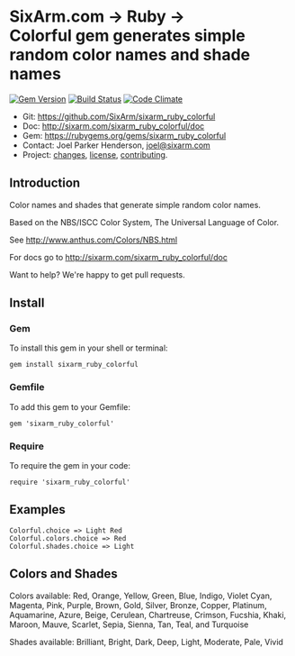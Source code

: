# SixArm.com → Ruby → <br> Colorful gem generates simple random color names and shade names

<!--header-open-->

[![Gem Version](https://badge.fury.io/rb/sixarm_ruby_colorful.svg)](http://badge.fury.io/rb/sixarm_ruby_colorful)
[![Build Status](https://travis-ci.org/SixArm/sixarm_ruby_colorful.png)](https://travis-ci.org/SixArm/sixarm_ruby_colorful)
[![Code Climate](https://api.codeclimate.com/v1/badges/8a2dea9873042128a3d0/maintainability)](https://codeclimate.com/github/SixArm/sixarm_ruby_colorful/maintainability)

* Git: <https://github.com/SixArm/sixarm_ruby_colorful>
* Doc: <http://sixarm.com/sixarm_ruby_colorful/doc>
* Gem: <https://rubygems.org/gems/sixarm_ruby_colorful>
* Contact: Joel Parker Henderson, <joel@sixarm.com>
* Project: [changes](CHANGES.md), [license](LICENSE.md), [contributing](CONTRIBUTING.md).

<!--header-shut-->


## Introduction

Color names and shades that generate simple random color names.

Based on the NBS/ISCC Color System, The Universal Language of Color.

See http://www.anthus.com/Colors/NBS.html

For docs go to <http://sixarm.com/sixarm_ruby_colorful/doc>

Want to help? We're happy to get pull requests.


<!--install-open-->

## Install

### Gem

To install this gem in your shell or terminal:

    gem install sixarm_ruby_colorful

### Gemfile

To add this gem to your Gemfile:

    gem 'sixarm_ruby_colorful'

### Require

To require the gem in your code:

    require 'sixarm_ruby_colorful'

<!--install-shut-->


## Examples

    Colorful.choice => Light Red
    Colorful.colors.choice => Red
    Colorful.shades.choice => Light


## Colors and Shades

Colors available:
  Red, Orange, Yellow, Green, Blue, Indigo, Violet
  Cyan, Magenta, Pink, Purple, Brown,
  Gold, Silver, Bronze, Copper, Platinum,
  Aquamarine, Azure, Beige, Cerulean,
  Chartreuse, Crimson, Fucshia, Khaki,
  Maroon, Mauve, Scarlet, Sepia,
  Sienna, Tan, Teal,  and Turquoise

Shades available:
  Brilliant, Bright, Dark, Deep, Light,
  Moderate, Pale, Vivid
